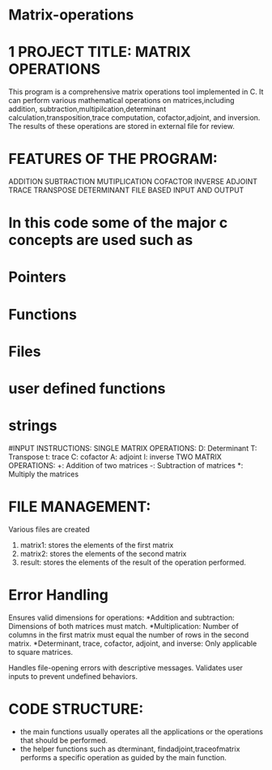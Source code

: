 # Matrix-operations
# 1 PROJECT TITLE: MATRIX OPERATIONS

This program is a comprehensive matrix operations tool implemented in C. 
It can perform various mathematical operations on matrices,including addition,
subtraction,multipilcation,determinant calculation,transposition,trace computation,
cofactor,adjoint, and inversion.
The results of these operations are stored in external file for review.


# FEATURES OF THE PROGRAM:
 ADDITION
 SUBTRACTION
 MUTIPLICATION
 COFACTOR
 INVERSE 
 ADJOINT
 TRACE
 TRANSPOSE
 DETERMINANT
 FILE BASED INPUT AND OUTPUT

# In this code some of the major c concepts are used such as
   #  Pointers
   #  Functions
   #  Files
   #  user defined functions
   #  strings

#INPUT INSTRUCTIONS:
  SINGLE MATRIX OPERATIONS:
  D: Determinant
  T: Transpose
  t: trace
  C: cofactor
  A: adjoint
  I: inverse
 TWO MATRIX OPERATIONS:
  +: Addition of two matrices
  -: Subtraction of matrices
  *: Multiply the matrices

# FILE MANAGEMENT:
Various files are created 
1. matrix1: stores the elements of the first matrix
2. matrix2: stores the elements of the second matrix
3. result: stores the elements of the result of the operation performed.

# Error Handling
Ensures valid dimensions for operations:
*Addition and subtraction: Dimensions of both matrices must match.
*Multiplication: Number of columns in the first matrix must equal the number of rows in the second matrix.
*Determinant, trace, cofactor, adjoint, and inverse: Only applicable to square matrices.

Handles file-opening errors with descriptive messages.
Validates user inputs to prevent undefined behaviors.

# CODE STRUCTURE:
* the main functions usually operates all the applications 
or the operations that should be performed.
* the helper functions such as dterminant, findadjoint,traceofmatrix
performs a specific operation as guided by the main function.
